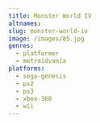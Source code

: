 ```yaml
---
title: Monster World IV
altnames:
slug: monster-world-iv
image: /images/85.jpg
genres:
  - platformer
  - metroidvania
platforms:
  - sega-genesis
  - ps2
  - ps3
  - xbox-360
  - wii
---
```


